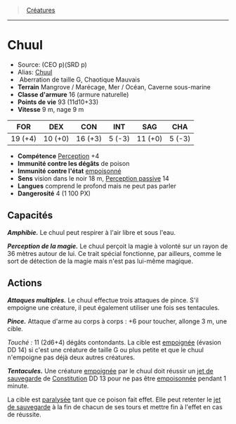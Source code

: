 ﻿> [Créatures](hd_monsters.md)

---

# Chuul

- Source: (CEO p)(SRD p)
- Alias: [Chuul](srd_monsters_chuul.md)
-  Aberration de taille G, Chaotique Mauvais
- **Terrain** Mangrove / Marécage, Mer / Océan, Caverne sous-marine
- **Classe d'armure** 16 (armure naturelle)
- **Points de vie** 93 (11d10+33)
- **Vitesse** 9 m, nage 9 m

|FOR|DEX|CON|INT|SAG|CHA|
|---|---|---|---|---|---|
|19 (+4)|10 (+0)|16 (+3)| 5 (-3)|11 (+0)| 5 (-3)|

- **Compétence** [Perception](hd_abilities_wisdom_perception.md) +4
- **Immunité contre les dégâts** de poison
- **Immunité contre l'état** [empoisonné](hd_conditions_empoisonne.md)
- **Sens** vision dans le noir 18 m, [Perception passive](hd_abilities_dexterity_perception_passive.md) 14
- **Langues** comprend le profond mais ne peut pas parler
- **Dangerosité** 4 (1 100 PX)

## Capacités

**_Amphibie._** Le chuul peut respirer à l'air libre et sous l'eau.

**_Perception de la magie._** Le chuul perçoit la magie à volonté sur un rayon de 36 mètres autour de lui. Ce trait spécial fonctionne, par ailleurs, comme le sort de détection de la magie mais n'est pas lui-même magique.

## Actions

**_Attaques multiples._** Le chuul effectue trois attaques de pince. S'il empoigne une créature, il peut également utiliser une fois ses tentacules.

**_Pince._** Attaque d'arme au corps à corps : +6 pour toucher, allonge 3 m, une cible.

_Touché :_ 11 (2d6+4) dégâts contondants. La cible est [empoignée](hd_conditions_empoigne.md) (évasion DD 14) si c'est une créature de taille G ou plus petite et que le chuul n'empoigne pas déjà deux autres créatures.

**_Tentacules._** Une créature [empoignée](hd_conditions_empoigne.md) par le chuul doit réussir un [jet de sauvegarde](hd_abilities_jets_de_sauvegarde.md) de [Constitution](hd_abilities_constitution.md) DD 13 pour ne pas être [empoisonnée](hd_conditions_empoisonne.md) pendant 1 minute.

La cible est [paralysée](hd_conditions_paralyse.md) tant que ce poison fait effet. Elle peut retenter le [jet de sauvegarde](hd_abilities_jets_de_sauvegarde.md) à la fin de chacun de ses tours et mettre fin à l'effet en cas de réussite.

